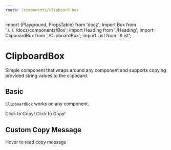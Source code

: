 ```yaml
---
route: /components/clipboard-box
---
```


import {Playground, PropsTable} from 'docz';
import Box from './../../docz/components/Box';
import Heading from './Heading';
import ClipboardBox from './ClipboardBox';
import List from './List';

# ClipboardBox

Simple component that wraps around any component and supports copying provided string values to the clipboard.

<PropsTable of={ClipboardBox} />

## Basic

`ClipboardBox` works on any component.

<Playground>
  <List direction="vertical">
    <ClipboardBox value="hello box">
      <Box>
        Click to Copy!
      </Box>
    </ClipboardBox>
    <ClipboardBox value="hello heading">
      <Heading level={1}>
        Click to Copy!
      </Heading>
    </ClipboardBox>
  </List>
</Playground>

## Custom Copy Message

<Playground>
    <ClipboardBox message="Don't ever try to click me" value="How dare you!">
      <Box bg="#ddd" p={2}>
        Hover to read copy message
      </Box>
    </ClipboardBox>
</Playground>
